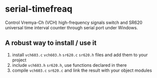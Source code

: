# serial-timefreaq
Control Vremya-Ch (VCH) high-frequency signals switch and SR620 universal time interval counter through serial port under Windows.

## A robust way to install / use it
1. install `vch603.c` `vch603.h` `sr620.c` `sr620.h` files and add them to your project
2. include `vch603.h` `sr620.h`, use functions declared in there
3. compile `vch603.c` `sr620.c` and link the result with your object modules
